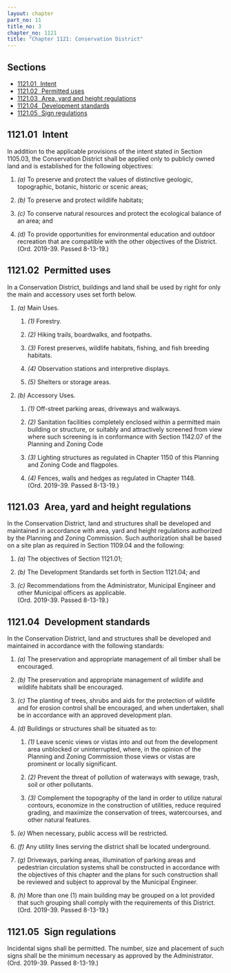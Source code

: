 ```yaml
---
layout: chapter
part_no: 11
title_no: 3
chapter_no: 1121
title: "Chapter 1121: Conservation District"
---
```


## Sections

* [1121.01   Intent](#112101-intent)
* [1121.02   Permitted uses](#112102-permitted-uses)
* [1121.03   Area, yard and height regulations](#112103-area-yard-and-height-regulations)
* [1121.04   Development standards](#112104-development-standards)
* [1121.05   Sign regulations](#112105-sign-regulations)

## 1121.01   Intent

In addition to the applicable provisions of the intent stated in Section
1105.03, the Conservation District shall be applied only to publicly owned land
and is established for the following objectives:

1. _(a)_ To preserve and protect the values of distinctive geologic,
topographic, botanic, historic or scenic areas;

2. _(b)_ To preserve and protect wildlife habitats;

3. _(c)_ To conserve natural resources and protect the ecological balance of an
area; and

4. _(d)_ To provide opportunities for environmental education and outdoor
recreation that are compatible with the other objectives of the District.\
(Ord. 2019-39. Passed 8-13-19.)

## 1121.02   Permitted uses

In a Conservation District, buildings and land shall be used by right for only
the main and accessory uses set forth below.

1. _(a)_ Main Uses.

    1. _(1)_ Forestry.

    2. _(2)_ Hiking trails, boardwalks, and footpaths.

    3. _(3)_ Forest preserves, wildlife habitats, fishing, and fish breeding
    habitats.

    4. _(4)_ Observation stations and interpretive displays.

    5. _(5)_ Shelters or storage areas.

2. _(b)_ Accessory Uses.

    1. _(1)_ Off-street parking areas, driveways and walkways.

    2. _(2)_ Sanitation facilities completely enclosed within a permitted main
    building or structure, or suitably and attractively screened from view where
    such screening is in conformance with Section 1142.07 of the Planning and
    Zoning Code

    3. _(3)_ Lighting structures as regulated in Chapter 1150 of this Planning
    and Zoning Code and flagpoles.

    4. _(4)_ Fences, walls and hedges as regulated in Chapter 1148.\
    (Ord. 2019-39. Passed 8-13-19.)

## 1121.03   Area, yard and height regulations

In the Conservation District, land and structures shall be developed and
maintained in accordance with area, yard and height regulations authorized by
the Planning and Zoning Commission. Such authorization shall be based on a site
plan as required in Section 1109.04 and the following:

1. _(a)_ The objectives of Section 1121.01;

2. _(b)_ The Development Standards set forth in Section 1121.04; and

3. _(c)_ Recommendations from the Administrator, Municipal Engineer and other
Municipal officers as applicable.\
(Ord. 2019-39. Passed 8-13-19.)

## 1121.04   Development standards

In the Conservation District, land and structures shall be developed and
maintained in accordance with the following standards:

1. _(a)_ The preservation and appropriate management of all timber shall be
encouraged.

2. _(b)_ The preservation and appropriate management of wildlife and wildlife
habitats shall be encouraged.

3. _(c)_ The planting of trees, shrubs and aids for the protection of wildlife
and for erosion control shall be encouraged, and when undertaken, shall be in
accordance with an approved development plan.

4. _(d)_ Buildings or structures shall be situated as to:

    1. _(1)_ Leave scenic views or vistas into and out from the development area
    unblocked or uninterrupted, where, in the opinion of the Planning and Zoning
    Commission those views or vistas are prominent or locally significant.

    2. _(2)_ Prevent the threat of pollution of waterways with sewage, trash,
    soil or other pollutants.

    3. _(3)_ Complement the topography of the land in order to utilize natural
    contours, economize in the construction of utilities, reduce required
    grading, and maximize the conservation of trees, watercourses, and other
    natural features.

5. _(e)_ When necessary, public access will be restricted.

6. _(f)_ Any utility lines serving the district shall be located underground.

7. _(g)_ Driveways, parking areas, illumination of parking areas and pedestrian
circulation systems shall be constructed in accordance with the objectives of
this chapter and the plans for such construction shall be reviewed and subject
to approval by the Municipal Engineer.

8. _(h)_ More than one (1) main building may be grouped on a lot provided that
such grouping shall comply with the requirements of this District.\
(Ord. 2019-39. Passed 8-13-19.)

## 1121.05   Sign regulations

Incidental signs shall be permitted. The number, size and placement of such
signs shall be the minimum necessary as approved by the Administrator.\
(Ord. 2019-39. Passed 8-13-19.)
